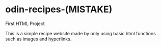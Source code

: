 # odin-recipes-(MISTAKE)
First HTML Project

This is a simple recipe website made by only using basic html functions such as images and hyperlinks.


